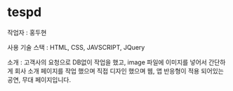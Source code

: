# tespd

작업자 : 홍두현

사용 기술 스택 : HTML, CSS, JAVSCRIPT, JQuery

소개 : 고객사의 요청으로 DB없이 작업을 했고, image 파일에 이미지를 넣어서 간단하게 회사 소개 페이지를 작업 했으며 직접 디자인 했으며 웹, 앱 반응형이 적용 되어있는 공연, 무대 페이지입니다.
